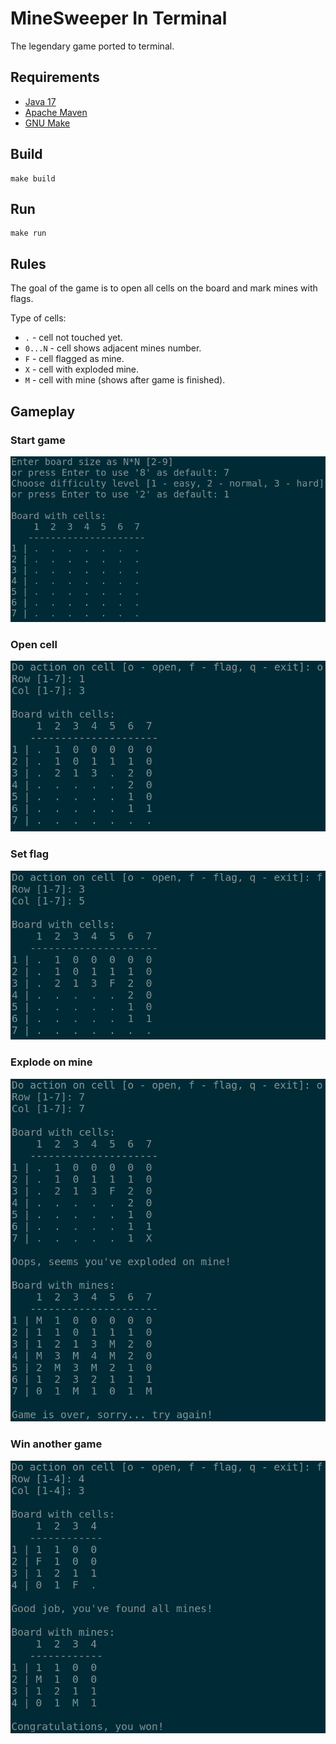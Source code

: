 # MineSweeper In Terminal

The legendary game ported to terminal.

## Requirements

- [Java 17](https://jdk.java.net/archive/)
- [Apache Maven](https://maven.apache.org/)
- [GNU Make](https://www.gnu.org/software/make/)

## Build

    make build

## Run

    make run

## Rules

The goal of the game is to open all cells on the board and mark mines with flags.

Type of cells:

- `.` - cell not touched yet.
- `0...N` - cell shows adjacent mines number.
- `F` - cell flagged as mine.
- `X` - cell with exploded mine.
- `M` - cell with mine (shows after game is finished).

## Gameplay

### Start game

![alt](docs/msit-1-start.png)

### Open cell

![alt](docs/msit-2-open.png)

### Set flag

![alt](docs/msit-3-flag.png)

### Explode on mine

![alt](docs/msit-4-explode.png)

### Win another game

![alt](docs/msit-5-win.png)
